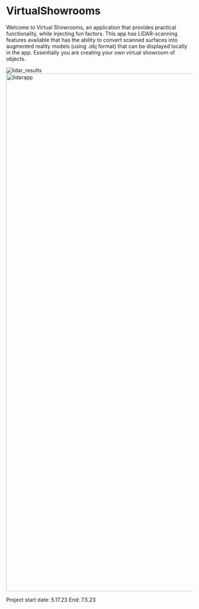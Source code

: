 # VirtualShowrooms

Welcome to Virtual Showrooms, an application that provides practical functionality, while injecting fun factors. This app has LiDAR-scanning features available that has the ability to convert scanned surfaces into augmented reality models (using .obj format) that can be displayed locally in the app. Essentially you are creating your own virtual showroom of objects. 

![lidar_results](https://github.com/kelvinjou/VirtualShowrooms/assets/63611619/9a2f66d7-3be6-412f-bb83-069d2fca018a)
<img width="1399" alt="lidarapp" src="https://github.com/kelvinjou/VirtualShowrooms/assets/63611619/53cabbcf-5db2-4cb2-bb09-f09b5e9c3e9c">


Project start date: 5.17.23
End: 7.5.23
